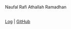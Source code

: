 
Naufal Rafi Athallah Ramadhan 

 <br> [Log][L] | [GitHub][G]  <br>


[L]: <TXT/mylog.txt>
[G]: <https://github.com/naufalrafiathl/os212>

